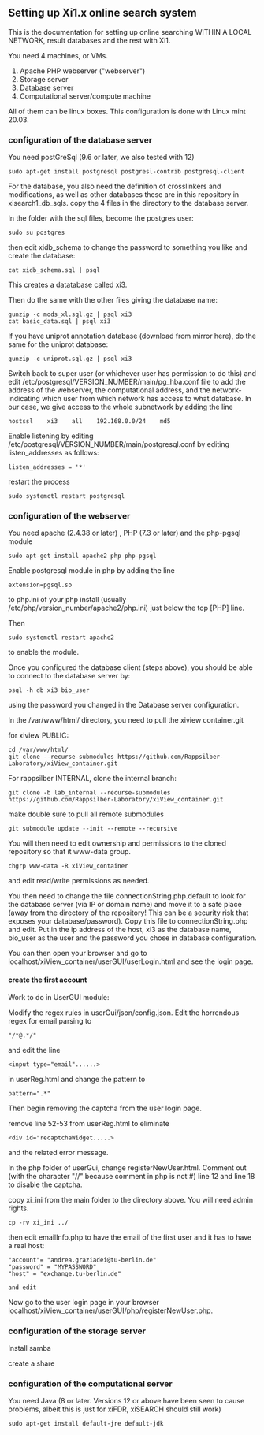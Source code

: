 ## Setting up Xi1.x online search system

This is the documentation for setting up online searching WITHIN A LOCAL NETWORK, result databases and the rest with Xi1.


You need 4 machines, or VMs.

1. Apache PHP webserver ("webserver")
2. Storage server
3. Database server
4. Computational server/compute machine


All of them can be linux boxes. This configuration is done with Linux mint 20.03.

### configuration of the database server
You need postGreSql (9.6 or later, we also tested with 12)

    sudo apt-get install postgresql postgresl-contrib postgresql-client



For the database, you also need the definition of crosslinkers and modifications, as well as other databases these are in this repository in xisearch1_db_sqls. copy the 4 files in the directory to the database server. 

In the folder with the sql files, become the postgres user:

    sudo su postgres

then edit xidb_schema to change the password to something you like and create the database:

    cat xidb_schema.sql | psql
This creates a datatabase called xi3.

Then do the same with the other files giving the database name:

    gunzip -c mods_xl.sql.gz | psql xi3
    cat basic_data.sql | psql xi3

If you have uniprot annotation database (download from mirror here), do the same for the uniprot database:

    gunzip -c uniprot.sql.gz | psql xi3 




Switch back to super user (or whichever user has permission to do this) and edit /etc/postgresql/VERSION_NUMBER/main/pg_hba.conf file to add the address of the webserver, the computational address, and the network- indicating which user from which network has access to what database. In our case, we give access to the whole subnetwork by adding the line

    hostssl    xi3    all    192.168.0.0/24    md5




Enable listening by editing /etc/postgresql/VERSION_NUMBER/main/postgresql.conf by editing listen_addresses as follows:

    listen_addresses = '*'

 restart the process

    sudo systemctl restart postgresql



### configuration of the webserver
You need apache (2.4.38 or later) , PHP (7.3 or later) and the php-pgsql module

    sudo apt-get install apache2 php php-pgsql

Enable postgresql module in php by adding the line 

    extension=pgsql.so


to php.ini of your php install (usually /etc/php/version_number/apache2/php.ini) just below the top [PHP] line.

Then

    sudo systemctl restart apache2


to enable the module.


Once you configured the database client (steps above), you should be able to connect to the database server by:

    psql -h db xi3 bio_user

using the password you changed in the Database server configuration.


In the /var/www/html/ directory, you need to pull the xiview container.git 

for xiview PUBLIC:

    cd /var/www/html/
    git clone --recurse-submodules https://github.com/Rappsilber-Laboratory/xiView_container.git 


For rappsilber INTERNAL, clone the internal branch:

    git clone -b lab_internal --recurse-submodules https://github.com/Rappsilber-Laboratory/xiView_container.git 

make double sure to pull all remote submodules

	git submodule update --init --remote --recursive

You will then need to edit ownership and permissions to the cloned repository so that it www-data group.

    chgrp www-data -R xiView_container  

and edit read/write permissions as needed.

You then need to change the file connectionString.php.default to look for the database server (via IP or domain name) and move it to a safe place (away from the directory of the repository! This can be a security risk that exposes your database/password). Copy this file to connectionString.php and edit. Put in the ip address of the host, xi3 as the database name, bio_user as the user and the password you chose in database configuration. 

You can then open your browser and go to localhost/xiView_container/userGUI/userLogin.html and see the login page.

#### create the first account

Work to do in UserGUI module:

Modify the regex rules in userGui/json/config.json. Edit the horrendous regex for email parsing to 

	"/*@.*/"

and edit the line 

	<input type="email"......>

in userReg.html and change the pattern to

	pattern=".*"


Then begin removing the captcha from the user login page.

remove line 52-53 from userReg.html to eliminate

	<div id="recaptchaWidget.....>

and the related error message.

In the php folder of userGui, change registerNewUser.html. Comment out (with the character "//" because comment in php is not #) line 12 and line 18 to disable the captcha.

copy xi_ini from the main folder to the directory above. You will need admin rights.

	cp -rv xi_ini ../

then edit emailInfo.php to have the email of the first user and it has to have a real host:

	"account"= "andrea.graziadei@tu-berlin.de"  
	"password" = "MYPASSWORD"
	"host" = "exchange.tu-berlin.de"
	
	and edit 
Now go to the user login page in your browser localhost/xiView_container/userGUI/php/registerNewUser.php.

### configuration of the storage server
Install samba 


create a share



 
### configuration of the computational server

You need Java (8 or later. Versions 12 or above have been seen to cause problems, albeit this is just for xiFDR, xiSEARCH should still work)

    sudo apt-get install default-jre default-jdk